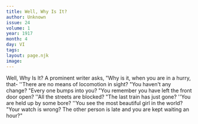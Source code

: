 ```yaml
---
title: Well, Why Is It?
author: Unknown
issue: 24
volume: 1
year: 1917
month: 4
day: VI
tags:
layout: page.njk
image:
---
```

Well, Why Is It?    A prominent writer asks, "Why is it, when you are in a hurry, that-   ''There are no means of locomotion in sight?   "You haven't any change?   "Every one bumps into you?   "You remember you have left the front   door open?   ''All the streets are blocked?   "The last train has just gone?   ''You are held up by some bore?   ''You see the most beautiful girl in the   world?   "Your watch is wrong?   The other person is late and you are kept waiting an hour?"
